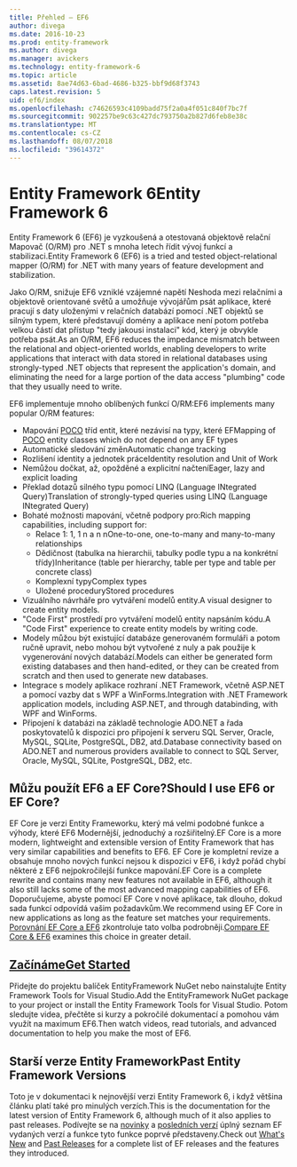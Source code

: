 ```yaml
---
title: Přehled – EF6
author: divega
ms.date: 2016-10-23
ms.prod: entity-framework
ms.author: divega
ms.manager: avickers
ms.technology: entity-framework-6
ms.topic: article
ms.assetid: 8ae74d63-6bad-4686-b325-bbf9d68f3743
caps.latest.revision: 5
uid: ef6/index
ms.openlocfilehash: c74626593c4109badd75f2a0a4f051c840f7bc7f
ms.sourcegitcommit: 902257be9c63c427dc793750a2b827d6feb8e38c
ms.translationtype: MT
ms.contentlocale: cs-CZ
ms.lasthandoff: 08/07/2018
ms.locfileid: "39614372"
---
```

# <a name="entity-framework-6"></a><span data-ttu-id="40e93-102">Entity Framework 6</span><span class="sxs-lookup"><span data-stu-id="40e93-102">Entity Framework 6</span></span>
<span data-ttu-id="40e93-103">Entity Framework 6 (EF6) je vyzkoušená a otestovaná objektově relační Mapovač (O/RM) pro .NET s mnoha letech řídit vývoj funkcí a stabilizaci.</span><span class="sxs-lookup"><span data-stu-id="40e93-103">Entity Framework 6 (EF6) is a tried and tested object-relational mapper (O/RM) for .NET with many years of feature development and stabilization.</span></span>

<span data-ttu-id="40e93-104">Jako O/RM, snižuje EF6 vzniklé vzájemné napětí Neshoda mezi relačními a objektově orientované světů a umožňuje vývojářům psát aplikace, které pracují s daty uloženými v relačních databází pomocí .NET objektů se silným typem, které představují domény a aplikace není potom potřeba velkou částí dat přístup "tedy jakousi instalaci" kód, který je obvykle potřeba psát.</span><span class="sxs-lookup"><span data-stu-id="40e93-104">As an O/RM, EF6 reduces the impedance mismatch between the relational and object-oriented worlds, enabling developers to write applications that interact with data stored in relational databases using strongly-typed .NET objects that represent the application's domain, and eliminating the need for a large portion of the data access "plumbing" code that they usually need to write.</span></span>

<span data-ttu-id="40e93-105">EF6 implementuje mnoho oblíbených funkcí O/RM:</span><span class="sxs-lookup"><span data-stu-id="40e93-105">EF6 implements many popular O/RM features:</span></span>
- <span data-ttu-id="40e93-106">Mapování [POCO](~/ef6/resources/glossary.md#poco) tříd entit, které nezávisí na typy, které EF</span><span class="sxs-lookup"><span data-stu-id="40e93-106">Mapping of [POCO](~/ef6/resources/glossary.md#poco) entity classes which do not depend on any EF types</span></span>
- <span data-ttu-id="40e93-107">Automatické sledování změn</span><span class="sxs-lookup"><span data-stu-id="40e93-107">Automatic change tracking</span></span>
- <span data-ttu-id="40e93-108">Rozlišení identity a jednotek práce</span><span class="sxs-lookup"><span data-stu-id="40e93-108">Identity resolution and Unit of Work</span></span>
- <span data-ttu-id="40e93-109">Nemůžou dočkat, až, opožděné a explicitní načtení</span><span class="sxs-lookup"><span data-stu-id="40e93-109">Eager, lazy and explicit loading</span></span>
- <span data-ttu-id="40e93-110">Překlad dotazů silného typu pomocí LINQ (Language INtegrated Query)</span><span class="sxs-lookup"><span data-stu-id="40e93-110">Translation of strongly-typed queries using LINQ (Language INtegrated Query)</span></span>
- <span data-ttu-id="40e93-111">Bohaté možnosti mapování, včetně podpory pro:</span><span class="sxs-lookup"><span data-stu-id="40e93-111">Rich mapping capabilities, including support for:</span></span>
  - <span data-ttu-id="40e93-112">Relace 1: 1, 1 n a n n</span><span class="sxs-lookup"><span data-stu-id="40e93-112">One-to-one, one-to-many and many-to-many relationships</span></span>
  - <span data-ttu-id="40e93-113">Dědičnost (tabulka na hierarchii, tabulky podle typu a na konkrétní třídy)</span><span class="sxs-lookup"><span data-stu-id="40e93-113">Inheritance (table per hierarchy, table per type and table per concrete class)</span></span>
  - <span data-ttu-id="40e93-114">Komplexní typy</span><span class="sxs-lookup"><span data-stu-id="40e93-114">Complex types</span></span>
  - <span data-ttu-id="40e93-115">Uložené procedury</span><span class="sxs-lookup"><span data-stu-id="40e93-115">Stored procedures</span></span>
- <span data-ttu-id="40e93-116">Vizuálního návrháře pro vytváření modelů entity.</span><span class="sxs-lookup"><span data-stu-id="40e93-116">A visual designer to create entity models.</span></span>
- <span data-ttu-id="40e93-117">"Code First" prostředí pro vytváření modelů entity napsáním kódu.</span><span class="sxs-lookup"><span data-stu-id="40e93-117">A "Code First" experience to create entity models by writing code.</span></span>
- <span data-ttu-id="40e93-118">Modely můžou být existující databáze generovaném formuláři a potom ručně upravit, nebo mohou být vytvořené z nuly a pak použije k vygenerování nových databází.</span><span class="sxs-lookup"><span data-stu-id="40e93-118">Models can either be generated form existing databases and then hand-edited, or they can be created from scratch and then used to generate new databases.</span></span>
- <span data-ttu-id="40e93-119">Integrace s modely aplikace rozhraní .NET Framework, včetně ASP.NET a pomocí vazby dat s WPF a WinForms.</span><span class="sxs-lookup"><span data-stu-id="40e93-119">Integration with .NET Framework application models, including ASP.NET, and through databinding, with WPF and WinForms.</span></span>
- <span data-ttu-id="40e93-120">Připojení k databázi na základě technologie ADO.NET a řada poskytovatelů k dispozici pro připojení k serveru SQL Server, Oracle, MySQL, SQLite, PostgreSQL, DB2, atd.</span><span class="sxs-lookup"><span data-stu-id="40e93-120">Database connectivity based on ADO.NET and numerous providers available to connect to SQL Server, Oracle, MySQL, SQLite, PostgreSQL, DB2, etc.</span></span>

## <a name="should-i-use-ef6-or-ef-core"></a><span data-ttu-id="40e93-121">Můžu použít EF6 a EF Core?</span><span class="sxs-lookup"><span data-stu-id="40e93-121">Should I use EF6 or EF Core?</span></span>

<span data-ttu-id="40e93-122">EF Core je verzi Entity Frameworku, který má velmi podobné funkce a výhody, které EF6 Modernější, jednoduchý a rozšiřitelný.</span><span class="sxs-lookup"><span data-stu-id="40e93-122">EF Core is a more modern, lightweight and extensible version of Entity Framework that has very similar capabilities and benefits to EF6.</span></span>
<span data-ttu-id="40e93-123">EF Core je kompletní revize a obsahuje mnoho nových funkcí nejsou k dispozici v EF6, i když pořád chybí některé z EF6 nejpokročilejší funkce mapování.</span><span class="sxs-lookup"><span data-stu-id="40e93-123">EF Core is a complete rewrite and contains many new features not available in EF6, although it also still lacks some of the most advanced mapping capabilities of EF6.</span></span>
<span data-ttu-id="40e93-124">Doporučujeme, abyste pomocí EF Core v nové aplikace, tak dlouho, dokud sada funkcí odpovídá vašim požadavkům.</span><span class="sxs-lookup"><span data-stu-id="40e93-124">We recommend using EF Core in new applications as long as the feature set matches your requirements.</span></span>
<span data-ttu-id="40e93-125">[Porovnání EF Core a EF6](xref:efcore-and-ef6/index) zkontroluje tato volba podrobněji.</span><span class="sxs-lookup"><span data-stu-id="40e93-125">[Compare EF Core & EF6](xref:efcore-and-ef6/index) examines this choice in greater detail.</span></span>

## <a name="get-startedef6get-startedmd"></a>[<span data-ttu-id="40e93-126">Začínáme</span><span class="sxs-lookup"><span data-stu-id="40e93-126">Get Started</span></span>](~/ef6/get-started.md)

<span data-ttu-id="40e93-127">Přidejte do projektu balíček EntityFramework NuGet nebo nainstalujte Entity Framework Tools for Visual Studio.</span><span class="sxs-lookup"><span data-stu-id="40e93-127">Add the EntityFramework NuGet package to your project or install the Entity Framework Tools for Visual Studio.</span></span> <span data-ttu-id="40e93-128">Potom sledujte videa, přečtěte si kurzy a pokročilé dokumentací a pomohou vám využít na maximum EF6.</span><span class="sxs-lookup"><span data-stu-id="40e93-128">Then watch videos, read tutorials, and advanced documentation to help you make the most of EF6.</span></span>

## <a name="past-entity-framework-versions"></a><span data-ttu-id="40e93-129">Starší verze Entity Framework</span><span class="sxs-lookup"><span data-stu-id="40e93-129">Past Entity Framework Versions</span></span>

<span data-ttu-id="40e93-130">Toto je v dokumentaci k nejnovější verzi Entity Framework 6, i když většina článku platí také pro minulých verzích.</span><span class="sxs-lookup"><span data-stu-id="40e93-130">This is the documentation for the latest version of Entity Framework 6, although much of it also applies to past releases.</span></span>
<span data-ttu-id="40e93-131">Podívejte se na [novinky](~/ef6/what-is-new/index.md) a [posledních verzí](~/ef6/what-is-new/past-releases.md) úplný seznam EF vydaných verzí a funkce tyto funkce poprvé představeny.</span><span class="sxs-lookup"><span data-stu-id="40e93-131">Check out [What's New](~/ef6/what-is-new/index.md) and [Past Releases](~/ef6/what-is-new/past-releases.md) for a complete list of EF releases and the features they introduced.</span></span>
